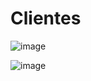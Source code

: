 # Clientes

![image](https://user-images.githubusercontent.com/100802754/218930372-0a6c19ba-9927-4553-891d-eb33ce410e2a.png)

![image](https://user-images.githubusercontent.com/100802754/218930430-0da232c8-4a4b-4e52-a06d-dc3357b59d9f.png)
